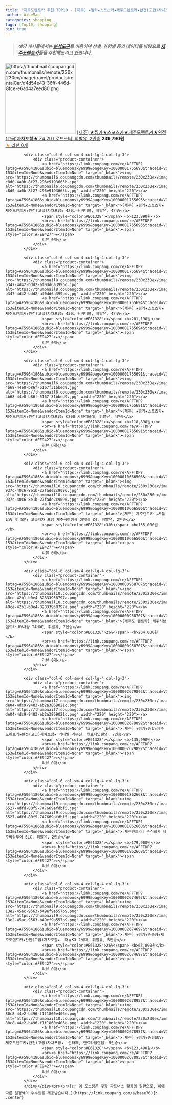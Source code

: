 ```yaml
---
title: "제주도렌트카 추천 TOP10 - [제주] ★찜카★스포츠카★제주도렌트카★완전(고급)자차포함★ Z4 20 I 로드스터, 휘발유, 2인승"
author: WiseMan
categories: shopping
tags: [Top10, shopping]
pin: true
---
```


> ##### 해당 게시물에서는 [**분석도구**](https://itemscout.io/)를 이용하여 **성별**, **연령별** 등의 데이터를 바탕으로 [**제주도렌트카**](https://link.coupang.com/a/baae76)들을 추천해드리고 있습니다.
<div class="container"><div class="row">
            <div class="col-6 col-sm-4 col-lg-4 col-lg-3">
                <div class="product-container">
                    <a href="https://link.coupang.com/re/AFFTDP?lptag=AF5964186&subid=bluemoonsky6999&pageKey=10000001760996&traceid=V0-153&itemId=None&vendorItemId=None" target="_blank"><img src="https://thumbnail7.coupangcdn.com/thumbnails/remote/230x230ex/image/travel/products/rentalCar/d4d54e43-36ff-446d-8fce-e6ad4a7eed80.png" alt="https://thumbnail7.coupangcdn.com/thumbnails/remote/230x230ex/image/travel/products/rentalCar/d4d54e43-36ff-446d-8fce-e6ad4a7eed80.png" width="220" height="220"></a>
                    <a href="https://link.coupang.com/re/AFFTDP?lptag=AF5964186&subid=bluemoonsky6999&pageKey=10000001760996&traceid=V0-153&itemId=None&vendorItemId=None" target="_blank">[제주] ★찜카★스포츠카★제주도렌트카★완전(고급)자차포함★ Z4 20 I 로드스터, 휘발유, 2인승</a>
                    <span style="color:#E61328"></span> <b>239,790원</b>
                    <br><a href="https://link.coupang.com/re/AFFTDP?lptag=AF5964186&subid=bluemoonsky6999&pageKey=10000001760996&traceid=V0-153&itemId=None&vendorItemId=None" target="_blank"><span style="color:#FE9427">★</span> 
                    리뷰 0개</a>
                </div>
            </div>
            
            <div class="col-6 col-sm-4 col-lg-4 col-lg-3">
                <div class="product-container">
                    <a href="https://link.coupang.com/re/AFFTDP?lptag=AF5964186&subid=bluemoonsky6999&pageKey=10000001755693&traceid=V0-153&itemId=None&vendorItemId=None" target="_blank"><img src="https://thumbnail6.coupangcdn.com/thumbnails/remote/230x230ex/image/travel/products/rentalCar/1f78571e-c8d0-4a0b-8f27-296e9193665b.jpg" alt="https://thumbnail6.coupangcdn.com/thumbnails/remote/230x230ex/image/travel/products/rentalCar/1f78571e-c8d0-4a0b-8f27-296e9193665b.jpg" width="220" height="220"></a>
                    <a href="https://link.coupang.com/re/AFFTDP?lptag=AF5964186&subid=bluemoonsky6999&pageKey=10000001755693&traceid=V0-153&itemId=None&vendorItemId=None" target="_blank">[제주] ★찜카★스포츠카★제주도렌트카★완전(고급)자차포함★ 420i-컨버터블, 휘발유, 4인승</a>
                    <span style="color:#E61328"></span> <b>123,890원</b>
                    <br><a href="https://link.coupang.com/re/AFFTDP?lptag=AF5964186&subid=bluemoonsky6999&pageKey=10000001755693&traceid=V0-153&itemId=None&vendorItemId=None" target="_blank"><span style="color:#FE9427">★</span> 
                    리뷰 0개</a>
                </div>
            </div>
            
            <div class="col-6 col-sm-4 col-lg-4 col-lg-3">
                <div class="product-container">
                    <a href="https://link.coupang.com/re/AFFTDP?lptag=AF5964186&subid=bluemoonsky6999&pageKey=10000001755694&traceid=V0-153&itemId=None&vendorItemId=None" target="_blank"><img src="https://thumbnail8.coupangcdn.com/thumbnails/remote/230x230ex/image/travel/products/rentalCar/3fd3b117-b347-4d42-bdd2-af0dd6a399bd.jpg" alt="https://thumbnail8.coupangcdn.com/thumbnails/remote/230x230ex/image/travel/products/rentalCar/3fd3b117-b347-4d42-bdd2-af0dd6a399bd.jpg" width="220" height="220"></a>
                    <a href="https://link.coupang.com/re/AFFTDP?lptag=AF5964186&subid=bluemoonsky6999&pageKey=10000001755694&traceid=V0-153&itemId=None&vendorItemId=None" target="_blank">[제주] ★찜카★스포츠카★제주도렌트카★완전(고급)자차포함★ 430i 컨버터블, 휘발유, 4인승</a>
                    <span style="color:#E61328"></span> <b>201,190원</b>
                    <br><a href="https://link.coupang.com/re/AFFTDP?lptag=AF5964186&subid=bluemoonsky6999&pageKey=10000001755694&traceid=V0-153&itemId=None&vendorItemId=None" target="_blank"><span style="color:#FE9427">★</span> 
                    리뷰 0개</a>
                </div>
            </div>
            
            <div class="col-6 col-sm-4 col-lg-4 col-lg-3">
                <div class="product-container">
                    <a href="https://link.coupang.com/re/AFFTDP?lptag=AF5964186&subid=bluemoonsky6999&pageKey=10000001755691&traceid=V0-153&itemId=None&vendorItemId=None" target="_blank"><img src="https://thumbnail6.coupangcdn.com/thumbnails/remote/230x230ex/image/travel/products/rentalCar/ed196c7c-4b68-44e0-b86f-5167f31bbed9.jpg" alt="https://thumbnail6.coupangcdn.com/thumbnails/remote/230x230ex/image/travel/products/rentalCar/ed196c7c-4b68-44e0-b86f-5167f31bbed9.jpg" width="220" height="220"></a>
                    <a href="https://link.coupang.com/re/AFFTDP?lptag=AF5964186&subid=bluemoonsky6999&pageKey=10000001755691&traceid=V0-153&itemId=None&vendorItemId=None" target="_blank">[제주] ★찜카★스포츠카★제주도렌트카★완전(고급)자차포함★ C200 카브리올레, 휘발유, 4인승</a>
                    <span style="color:#E61328"></span> <b>118,890원</b>
                    <br><a href="https://link.coupang.com/re/AFFTDP?lptag=AF5964186&subid=bluemoonsky6999&pageKey=10000001755691&traceid=V0-153&itemId=None&vendorItemId=None" target="_blank"><span style="color:#FE9427">★</span> 
                    리뷰 0개</a>
                </div>
            </div>
            
            <div class="col-6 col-sm-4 col-lg-4 col-lg-3">
                <div class="product-container">
                    <a href="https://link.coupang.com/re/AFFTDP?lptag=AF5964186&subid=bluemoonsky6999&pageKey=10000010666506&traceid=V0-153&itemId=None&vendorItemId=None" target="_blank"><img src="https://thumbnail10.coupangcdn.com/thumbnails/remote/230x230ex/image/travel/products/rentalCar/a8430fa4-937c-40c6-8e1b-27fade2c9096.jpg" alt="https://thumbnail10.coupangcdn.com/thumbnails/remote/230x230ex/image/travel/products/rentalCar/a8430fa4-937c-40c6-8e1b-27fade2c9096.jpg" width="220" height="220"></a>
                    <a href="https://link.coupang.com/re/AFFTDP?lptag=AF5964186&subid=bluemoonsky6999&pageKey=10000010666506&traceid=V0-153&itemId=None&vendorItemId=None" target="_blank">[제주] 제주렌트카 ★셔틀 탑승 후 5분★ 고급자차 포함 제주쿡여행사 예약실 Z4, 휘발유, 2인승</a>
                    <span style="color:#E61328">30%</span> <b>155,000원</b>
                    <br><a href="https://link.coupang.com/re/AFFTDP?lptag=AF5964186&subid=bluemoonsky6999&pageKey=10000010666506&traceid=V0-153&itemId=None&vendorItemId=None" target="_blank"><span style="color:#FE9427">★</span> 
                    리뷰 0개</a>
                </div>
            </div>
            
            <div class="col-6 col-sm-4 col-lg-4 col-lg-3">
                <div class="product-container">
                    <a href="https://link.coupang.com/re/AFFTDP?lptag=AF5964186&subid=bluemoonsky6999&pageKey=10000000958707&traceid=V0-153&itemId=None&vendorItemId=None" target="_blank"><img src="https://thumbnail10.coupangcdn.com/thumbnails/remote/230x230ex/image/travel/products/rentalCar/a85d3b46-48ce-42b1-b0e4-82833958797a.png" alt="https://thumbnail10.coupangcdn.com/thumbnails/remote/230x230ex/image/travel/products/rentalCar/a85d3b46-48ce-42b1-b0e4-82833958797a.png" width="220" height="220"></a>
                    <a href="https://link.coupang.com/re/AFFTDP?lptag=AF5964186&subid=bluemoonsky6999&pageKey=10000000958707&traceid=V0-153&itemId=None&vendorItemId=None" target="_blank">[제주도 렌트카] 제주허브렌트카 RV차량 TAHOE, 휘발유, 7인승</a>
                    <span style="color:#E61328">26%</span> <b>264,000원</b>
                    <br><a href="https://link.coupang.com/re/AFFTDP?lptag=AF5964186&subid=bluemoonsky6999&pageKey=10000000958707&traceid=V0-153&itemId=None&vendorItemId=None" target="_blank"><span style="color:#FE9427">★</span> 
                    리뷰 0개</a>
                </div>
            </div>
            
            <div class="col-6 col-sm-4 col-lg-4 col-lg-3">
                <div class="product-container">
                    <a href="https://link.coupang.com/re/AFFTDP?lptag=AF5964186&subid=bluemoonsky6999&pageKey=10000002679892&traceid=V0-153&itemId=None&vendorItemId=None" target="_blank"><img src="https://thumbnail7.coupangcdn.com/thumbnails/remote/230x230ex/image/travel/products/rentalCar/672fc390-de04-4dc9-9483-eb2a3869021c.png" alt="https://thumbnail7.coupangcdn.com/thumbnails/remote/230x230ex/image/travel/products/rentalCar/672fc390-de04-4dc9-9483-eb2a3869021c.png" width="220" height="220"></a>
                    <a href="https://link.coupang.com/re/AFFTDP?lptag=AF5964186&subid=bluemoonsky6999&pageKey=10000002679892&traceid=V0-153&itemId=None&vendorItemId=None" target="_blank">[제주] ★찜카★승합★제주도렌트카★완전(고급)자차포함★ 카니발 리무진, 연료타입랜덤, 7인승</a>
                    <span style="color:#E61328"></span> <b>135,990원</b>
                    <br><a href="https://link.coupang.com/re/AFFTDP?lptag=AF5964186&subid=bluemoonsky6999&pageKey=10000002679892&traceid=V0-153&itemId=None&vendorItemId=None" target="_blank"><span style="color:#FE9427">★</span> 
                    리뷰 0개</a>
                </div>
            </div>
            
            <div class="col-6 col-sm-4 col-lg-4 col-lg-3">
                <div class="product-container">
                    <a href="https://link.coupang.com/re/AFFTDP?lptag=AF5964186&subid=bluemoonsky6999&pageKey=10000001862668&traceid=V0-153&itemId=None&vendorItemId=None" target="_blank"><img src="https://thumbnail9.coupangcdn.com/thumbnails/remote/230x230ex/image/travel/products/rentalCar/4f2be9f2-5527-4dfd-80f5-747669afdbf5.jpg" alt="https://thumbnail9.coupangcdn.com/thumbnails/remote/230x230ex/image/travel/products/rentalCar/4f2be9f2-5527-4dfd-80f5-747669afdbf5.jpg" width="220" height="220"></a>
                    <a href="https://link.coupang.com/re/AFFTDP?lptag=AF5964186&subid=bluemoonsky6999&pageKey=10000001862668&traceid=V0-153&itemId=None&vendorItemId=None" target="_blank">[제주렌트카] 주식회사 제주바람투어 SLC, 휘발유, 2인승</a>
                    <span style="color:#E61328"></span> <b>179,900원</b>
                    <br><a href="https://link.coupang.com/re/AFFTDP?lptag=AF5964186&subid=bluemoonsky6999&pageKey=10000001862668&traceid=V0-153&itemId=None&vendorItemId=None" target="_blank"><span style="color:#FE9427">★</span> 
                    리뷰 0개</a>
                </div>
            </div>
            
            <div class="col-6 col-sm-4 col-lg-4 col-lg-3">
                <div class="product-container">
                    <a href="https://link.coupang.com/re/AFFTDP?lptag=AF5964186&subid=bluemoonsky6999&pageKey=10000002674697&traceid=V0-153&itemId=None&vendorItemId=None" target="_blank"><img src="https://thumbnail9.coupangcdn.com/thumbnails/remote/230x230ex/image/travel/products/rentalCar/e6739b43-13e2-45ac-9563-b49ef9a557b9.png" alt="https://thumbnail9.coupangcdn.com/thumbnails/remote/230x230ex/image/travel/products/rentalCar/e6739b43-13e2-45ac-9563-b49ef9a557b9.png" width="220" height="220"></a>
                    <a href="https://link.coupang.com/re/AFFTDP?lptag=AF5964186&subid=bluemoonsky6999&pageKey=10000002674697&traceid=V0-153&itemId=None&vendorItemId=None" target="_blank">[제주] ★찜카★준중형★제주도렌트카★완전(고급)자차포함★  더뉴K3 2세대, 휘발유, 5인승</a>
                    <span style="color:#E61328">26%</span> <b>63,890원</b>
                    <br><a href="https://link.coupang.com/re/AFFTDP?lptag=AF5964186&subid=bluemoonsky6999&pageKey=10000002674697&traceid=V0-153&itemId=None&vendorItemId=None" target="_blank"><span style="color:#FE9427">★</span> 
                    리뷰 0개</a>
                </div>
            </div>
            
            <div class="col-6 col-sm-4 col-lg-4 col-lg-3">
                <div class="product-container">
                    <a href="https://link.coupang.com/re/AFFTDP?lptag=AF5964186&subid=bluemoonsky6999&pageKey=10000002678957&traceid=V0-153&itemId=None&vendorItemId=None" target="_blank"><img src="https://thumbnail10.coupangcdn.com/thumbnails/remote/230x230ex/image/travel/products/rentalCar/396cc3ba-80c8-44e2-b496-f1f1860e406e.png" alt="https://thumbnail10.coupangcdn.com/thumbnails/remote/230x230ex/image/travel/products/rentalCar/396cc3ba-80c8-44e2-b496-f1f1860e406e.png" width="220" height="220"></a>
                    <a href="https://link.coupang.com/re/AFFTDP?lptag=AF5964186&subid=bluemoonsky6999&pageKey=10000002678957&traceid=V0-153&itemId=None&vendorItemId=None" target="_blank">[제주] ★찜카★중형SUV★제주도렌트카★완전(고급)자차포함★  산타페, 연료타입랜덤, 5인승</a>
                    <span style="color:#E61328"></span> <b>123,490원</b>
                    <br><a href="https://link.coupang.com/re/AFFTDP?lptag=AF5964186&subid=bluemoonsky6999&pageKey=10000002678957&traceid=V0-153&itemId=None&vendorItemId=None" target="_blank"><span style="color:#FE9427">★</span> 
                    리뷰 0개</a>
                </div>
            </div>
            </div></div><br><br>[👉 이 포스팅은 쿠팡 파트너스 활동의 일환으로, 이에 따른 일정액의 수수료를 제공받습니다.](https://link.coupang.com/a/baae76){: .center}